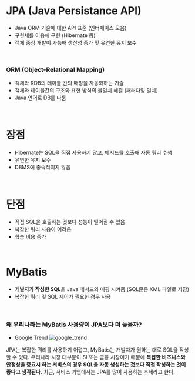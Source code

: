 # JPA (Java Persistance API)
- Java ORM 기술에 대한 API 표준 (인터페이스 모음)
- 구현체를 이용해 구현 (Hibernate 등)
- 객체 중심 개발이 가능해 생산성 증가 및 유연한 유지 보수

<br>

### ORM (Object-Relational Mapping)
- 객체와 RDB의 테이블 간의 매핑을 자동화하는 기술
- 객체와 테이블간의 구조와 표현 방식의 불일치 해결 (패러다임 일치)
- Java 언어로 DB를 다룸

<br>

# 장점
- Hibernate는 SQL을 직접 사용하지 않고, 메서드를 호출해 자동 쿼리 수행
- 유연한 유지 보수
- DBMS에 종속적이지 않음

<br>

# 단점
- 직접 SQL을 호출하는 것보다 성능이 떨어질 수 있음
- 복잡한 쿼리 사용이 어려움
- 학습 비용 증가

<br>

# MyBatis
- **개발자가 작성한 SQL**을 Java 메서드와 매핑 시켜줌 (SQL문은 XML 파일로 저장)
- 복잡한 쿼리 및 SQL 제어가 필요한 경우 사용

<br>

### 왜 우리나라는 MyBatis 사용량이 JPA보다 더 높을까?
- Google Trend
![google_trend](https://github.com/EunsilSon/dev-note/assets/46162801/238d8320-db0e-4b90-81cd-3ffc533c8477)

JPA는 복잡한 쿼리를 사용하기 어렵고, MyBatis는 개발자가 원하는 대로 SQL을 작성할 수 있다.  우리나라 시장 대부분이 SI 또는 금융 시장이기 때문에 **복잡한 비즈니스와 안정성을 중요시 하는 서비스의 경우 SQL을 자동 생성하는 것보다 직접 작성하는 것이 좋다고 생각된다.** 
최근, 서비스 기업에서는 JPA를 많이 사용하는 추세라고 한다.